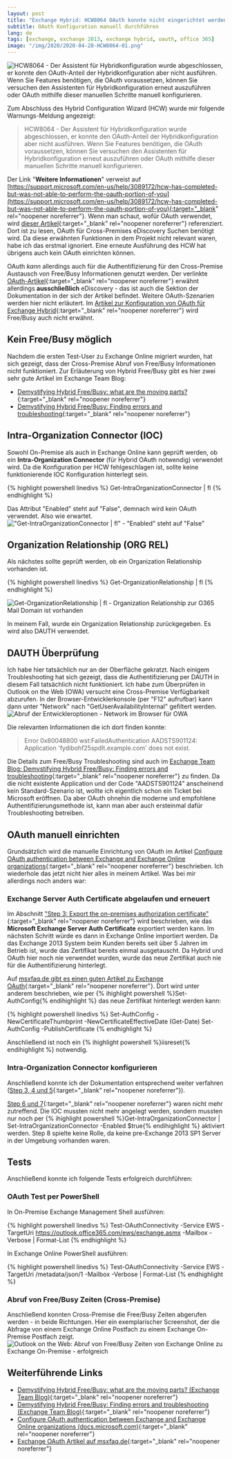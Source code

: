 ```yaml
---
layout: post
title: "Exchange Hybrid: HCW8064 OAuth konnte nicht eingerichtet werden"
subtitle: OAuth Konfiguration manuell durchführen
lang: de
tags: [exchange, exchange 2013, exchange hybrid, oauth, office 365]
image: "/img/2020/2020-04-28-HCW8064-01.png"
---
```

![HCW8064 - Der Assistent für Hybridkonfiguration wurde abgeschlossen, er konnte den OAuth-Anteil der Hybridkonfiguration aber nicht ausführen. Wenn Sie Features benötigen, die OAuth voraussetzen, können Sie versuchen den Assistenten für Hybridkonfiguration erneut auszuführen oder OAuth mithilfe dieser manuellen Schritte manuell konfigurieren.](/img/2020/2020-04-28-HCW8064-01.png "HCW8064 - Der Assistent für Hybridkonfiguration wurde abgeschlossen, er konnte den OAuth-Anteil der Hybridkonfiguration aber nicht ausführen. Wenn Sie Features benötigen, die OAuth voraussetzen, können Sie versuchen den Assistenten für Hybridkonfiguration erneut auszuführen oder OAuth mithilfe dieser manuellen Schritte manuell konfigurieren.") <br />

Zum Abschluss des Hybrid Configuration Wizard (HCW) wurde mir folgende Warnungs-Meldung angezeigt:
> HCW8064 - Der Assistent für Hybridkonfiguration wurde abgeschlossen, er konnte den OAuth-Anteil der Hybridkonfiguration aber nicht ausführen. Wenn Sie Features benötigen, die OAuth voraussetzen, können Sie versuchen den Assistenten für Hybridkonfiguration erneut auszuführen oder OAuth mithilfe dieser manuellen Schritte manuell konfigurieren.

Der Link "**Weitere Informationen**" verweist auf [https://support.microsoft.com/en-us/help/3089172/hcw-has-completed-but-was-not-able-to-perform-the-oauth-portion-of-you](https://support.microsoft.com/en-us/help/3089172/hcw-has-completed-but-was-not-able-to-perform-the-oauth-portion-of-you){:target="_blank" rel="noopener noreferrer"}. Wenn man schaut, wofür OAuth verwendet, wird [dieser Artikel](https://docs.microsoft.com/en-us/exchange/using-oauth-authentication-to-support-ediscovery-in-an-exchange-hybrid-deployment-exchange-2013-help?redirectedfrom=MSDN){:target="_blank" rel="noopener noreferrer"} referenziert. Dort ist zu lesen, OAuth für Cross-Premises eDiscovery Suchen benötigt wird. Da diese erwähnten Funktionen in dem Projekt nicht relevant waren, habe ich das erstmal ignoriert. Eine erneute Ausführung des HCW hat übrigens auch kein OAuth einrichten können.

OAuth *kann* allerdings auch für die Authentifizierung für den Cross-Premise Austausch von Free/Busy Informationen genutzt werden. Der verlinkte [OAuth-Artikel](https://docs.microsoft.com/en-us/exchange/using-oauth-authentication-to-support-ediscovery-in-an-exchange-hybrid-deployment-exchange-2013-help?redirectedfrom=MSDN){:target="_blank" rel="noopener noreferrer"} erwähnt allerdings **ausschließlich** eDiscovery -  das ist auch die Sektion der Dokumentation in der sich der Artikel befindet. Weitere OAuth-Szenarien werden hier nicht erläutert. Im [Artikel zur Konfiguration von OAuth für Exchange Hybrid](https://docs.microsoft.com/en-us/exchange/configure-oauth-authentication-between-exchange-and-exchange-online-organizations-exchange-2013-help){:target="_blank" rel="noopener noreferrer"} wird Free/Busy auch nicht erwähnt.

## Kein Free/Busy möglich
Nachdem die ersten Test-User zu Exchange Online migriert wurden, hat sich gezeigt, dass der Cross-Premise Abruf von Free/Busy Informationen nicht funktioniert. Zur Erläuterung von Hybrid Free/Busy gibt es hier zwei sehr gute Artikel im Exchange Team Blog:
- [Demystifying Hybrid Free/Busy: what are the moving parts?](https://techcommunity.microsoft.com/t5/exchange-team-blog/demystifying-hybrid-free-busy-what-are-the-moving-parts/ba-p/607704){:target="_blank" rel="noopener noreferrer"}
- [Demystifying Hybrid Free/Busy: Finding errors and troubleshooting](https://techcommunity.microsoft.com/t5/exchange-team-blog/demystifying-hybrid-free-busy-finding-errors-and-troubleshooting/ba-p/607727){:target="_blank" rel="noopener noreferrer"}

## Intra-Organization Connector (IOC)
Sowohl On-Premise als auch in Exchange Online kann geprüft werden, ob ein **Intra-Organization Connector** (für Hybrid OAuth notwendig) verwendet wird. Da die Konfiguration per HCW fehlgeschlagen ist, sollte keine funktionierende IOC Konfiguration hinterlegt sein.

{% highlight powershell linedivs %}
Get-IntraOrganizationConnector | fl
{% endhighlight %}

Das Attribut "Enabled" steht auf "False", demnach wird kein OAuth verwendet. Also wie erwartet.
!["Get-IntraOrganizationConnector | fl" - "Enabled" steht auf "False"](/img/2020/2020-04-28-IOC-01.png "'Get-IntraOrganizationConnector | fl' - 'Enabled' steht auf 'False'")

## Organization Relationship (ORG REL)
Als nächstes sollte geprüft werden, ob ein Organization Relationship vorhanden ist.

{% highlight powershell linedivs %}
Get-OrganizationRelationship | fl
{% endhighlight %}

![Get-OrganizationRelationship | fl - Organization Relationship zur O365 Mail Domain ist vorhanden](/img/2020/2020-04-28-ORG-REL.png "Get-OrganizationRelationship | fl - Organization Relationship zur O365 Mail Domain ist vorhanden")

In meinem Fall, wurde ein Organization Relationship zurückgegeben. Es wird also DAUTH verwendet.

## DAUTH Überprüfung
Ich habe hier tatsächlich nur an der Oberfläche gekratzt. Nach einigem Troubleshooting hat sich gezeigt, dass die Authentifizierung per DAUTH in diesem Fall tatsächlich nicht funktioniert. Ich habe zum Überprüfen in Outlook on the Web (OWA) versucht eine Cross-Premise Verfügbarkeit abzurufen. In der Browser-Entwicklerkonsole (per "F12" aufrufbar) kann dann unter "Network" nach "GetUserAvailabilityInternal" gefiltert werden.
![Abruf der Entwickleroptionen - Network im Browser für OWA](/img/2020/2020-04-28-NetworkConsoleBrowserOWA.png "Abruf der Entwickleroptionen - Network im Browser für OWA")

Die relevanten Informationen die ich dort finden konnte:

> Error 0x80048800
> wst:FailedAuthentication
> AADSTS901124: Application 'fydibohf25spdlt.example.com' does not exist.

Die Details zum Free/Busy Troubleshooting sind auch im [Exchange Team Blog: Demystifying Hybrid Free/Busy: Finding errors and troubleshooting](https://techcommunity.microsoft.com/t5/exchange-team-blog/demystifying-hybrid-free-busy-finding-errors-and-troubleshooting/ba-p/607727){:target="_blank" rel="noopener noreferrer"} zu finden. Da die nicht existente Application und der Code "AADSTS901124" anscheinend kein Standard-Szenario ist, wollte ich eigentlich schon ein Ticket bei Microsoft eröffnen. Da aber OAuth ohnehin die moderne und empfohlene Authentifizierungsmethode ist, kann man aber auch ersteinmal dafür Troubleshooting betreiben.

## OAuth manuell einrichten
Grundsätzlich wird die manuelle Einrichtung von OAuth im Artikel [Configure OAuth authentication between Exchange and Exchange Online organizations](https://docs.microsoft.com/en-us/exchange/configure-oauth-authentication-between-exchange-and-exchange-online-organizations-exchange-2013-help){:target="_blank" rel="noopener noreferrer"} beschrieben. Ich wiederhole das jetzt nicht hier alles in meinem Artikel. Was bei mir allerdings noch anders war:
### Exchange Server Auth Certificate abgelaufen und erneuert
Im Abschnitt ["Step 3: Export the on-premises authorization certificate"](https://docs.microsoft.com/en-us/exchange/configure-oauth-authentication-between-exchange-and-exchange-online-organizations-exchange-2013-help#step-3-export-the-on-premises-authorization-certificate){:target="_blank" rel="noopener noreferrer"} wird beschrieben, wie das **Microsoft Exchange Server Auth Certificate** exportiert werden kann. Im nächsten Schritt würde es dann in Exchange Online importiert werden. Da das Exchange 2013 System beim Kunden bereits seit über 5 Jahren im Betrieb ist, wurde das Zertifikat bereits einmal ausgetauscht. Da Hybrid und OAuth hier noch nie verwendet wurden, wurde das neue Zertifikat auch nie für die Authentifizierung hinterlegt.

Auf [msxfaq.de gibt es einen guten Artikel zu Exchange OAuth](https://www.msxfaq.de/exchange/e2013/exchange_oauth.htm){:target="_blank" rel="noopener noreferrer"}. Dort wird unter anderem beschrieben, wie per {% ihighlight powershell %}Set-AuthConfig{% endihighlight %} das neue Zertifikat hinterlegt werden kann:

{% highlight powershell linedivs %}
Set-AuthConfig -NewCertificateThumbprint <myCertThumbprint> -NewCertificateEffectiveDate (Get-Date)
Set-AuthConfig -PublishCertificate
{% endhighlight %}

Anschließend ist noch ein {% ihighlight powershell %}iisreset{% endihighlight %} notwendig.
### Intra-Organization Connector konfigurieren
Anschließend konnte ich der Dokumentation entsprechend weiter verfahren ([Step 3, 4 und 5](https://docs.microsoft.com/en-us/exchange/configure-oauth-authentication-between-exchange-and-exchange-online-organizations-exchange-2013-help#step-3-export-the-on-premises-authorization-certificate){:target="_blank" rel="noopener noreferrer"}).

[Step 6 und 7](https://docs.microsoft.com/en-us/exchange/configure-oauth-authentication-between-exchange-and-exchange-online-organizations-exchange-2013-help#step-6-create-an-intraorganizationconnector-from-your-on-premises-organization-to-office-365){:target="_blank" rel="noopener noreferrer"} waren nicht mehr zutreffend. Die IOC mussten nicht mehr angelegt werden, sondern mussten nur noch per {% ihighlight powershell %}Get-IntraOrganizationConnector | Set-IntraOrganizationConnector -Enabled $true{% endihighlight %} aktiviert werden. Step 8 spielte keine Rolle, da keine pre-Exchange 2013 SP1 Server in der Umgebung vorhanden waren.

## Tests
Anschließend konnte ich folgende Tests erfolgreich durchführen:
### OAuth Test per PowerShell
In On-Premise Exchange Management Shell ausführen:

{% highlight powershell linedivs %}
Test-OAuthConnectivity -Service EWS -TargetUri https://outlook.office365.com/ews/exchange.asmx -Mailbox <On-Premises Mailbox> -Verbose | Format-List
{% endhighlight %}

In Exchange Online PowerShell ausführen:

{% highlight powershell linedivs %}
Test-OAuthConnectivity -Service EWS -TargetUri <external hostname authority of your Exchange On-Premises deployment>/metadata/json/1 -Mailbox <Exchange Online Mailbox> -Verbose | Format-List
{% endhighlight %}

### Abruf von Free/Busy Zeiten (Cross-Premise)
Anschließend konnten Cross-Premise die Free/Busy Zeiten abgerufen werden - in beide Richtungen. Hier ein exemplarischer Screenshot, der die Abfrage von einem Exchange Online Postfach zu einem Exchange On-Premise Postfach zeigt.
![Outlook on the Web: Abruf von Free/Busy Zeiten von Exchange Online zu Exchange On-Premise - erfolgreich](/img/2020/2020-04-28-FreeBusy.png "Outlook on the Web: Abruf von Free/Busy Zeiten von Exchange Online zu Exchange On-Premise - erfolgreich")

## Weiterführende Links

- [Demystifying Hybrid Free/Busy: what are the moving parts? (Exchange Team Blog)](https://techcommunity.microsoft.com/t5/exchange-team-blog/demystifying-hybrid-free-busy-what-are-the-moving-parts/ba-p/607704){:target="_blank" rel="noopener noreferrer"}
- [Demystifying Hybrid Free/Busy: Finding errors and troubleshooting (Exchange Team Blog)](https://techcommunity.microsoft.com/t5/exchange-team-blog/demystifying-hybrid-free-busy-finding-errors-and-troubleshooting/ba-p/607727){:target="_blank" rel="noopener noreferrer"}
- [Configure OAuth authentication between Exchange and Exchange Online organizations (docs.microsoft.com)](https://docs.microsoft.com/en-us/exchange/configure-oauth-authentication-between-exchange-and-exchange-online-organizations-exchange-2013-help){:target="_blank" rel="noopener noreferrer"}
- [Exchange OAuth Artikel auf msxfaq.de](https://www.msxfaq.de/exchange/e2013/exchange_oauth.htm){:target="_blank" rel="noopener noreferrer"}